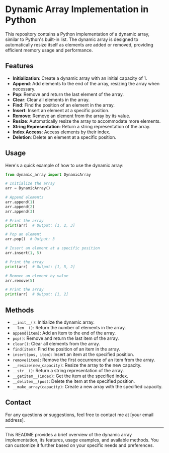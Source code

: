 # Dynamic Array Implementation in Python

This repository contains a Python implementation of a dynamic array, similar to Python's built-in list. The dynamic array is designed to automatically resize itself as elements are added or removed, providing efficient memory usage and performance.

## Features

- **Initialization**: Create a dynamic array with an initial capacity of 1.
- **Append**: Add elements to the end of the array, resizing the array when necessary.
- **Pop**: Remove and return the last element of the array.
- **Clear**: Clear all elements in the array.
- **Find**: Find the position of an element in the array.
- **Insert**: Insert an element at a specific position.
- **Remove**: Remove an element from the array by its value.
- **Resize**: Automatically resize the array to accommodate more elements.
- **String Representation**: Return a string representation of the array.
- **Index Access**: Access elements by their index.
- **Deletion**: Delete an element at a specific position.

## Usage

Here's a quick example of how to use the dynamic array:

```python
from dynamic_array import DynamicArray

# Initialize the array
arr = DynamicArray()

# Append elements
arr.append(1)
arr.append(2)
arr.append(3)

# Print the array
print(arr)  # Output: [1, 2, 3]

# Pop an element
arr.pop()  # Output: 3

# Insert an element at a specific position
arr.insert(1, 5)

# Print the array
print(arr)  # Output: [1, 5, 2]

# Remove an element by value
arr.remove(5)

# Print the array
print(arr)  # Output: [1, 2]
```

## Methods

- `__init__()`: Initialize the dynamic array.
- `__len__()`: Return the number of elements in the array.
- `append(item)`: Add an item to the end of the array.
- `pop()`: Remove and return the last item of the array.
- `clear()`: Clear all elements from the array.
- `find(item)`: Find the position of an item in the array.
- `insert(pos, item)`: Insert an item at the specified position.
- `remove(item)`: Remove the first occurrence of an item from the array.
- `__resize(new_capacity)`: Resize the array to the new capacity.
- `__str__()`: Return a string representation of the array.
- `__getitem__(index)`: Get the item at the specified index.
- `__delitem__(pos)`: Delete the item at the specified position.
- `__make_array(capacity)`: Create a new array with the specified capacity.

## Contact

For any questions or suggestions, feel free to contact me at [your email address].

---

This README provides a brief overview of the dynamic array implementation, its features, usage examples, and available methods. You can customize it further based on your specific needs and preferences.